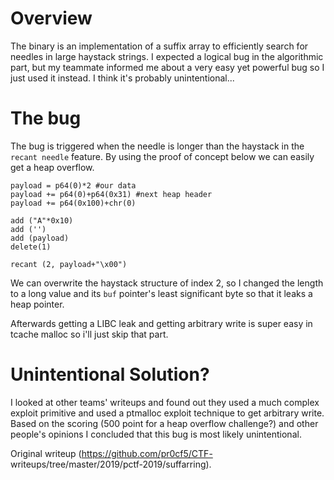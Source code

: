 # Overview

The binary is an implementation of a suffix array to efficiently search for
needles in large haystack strings. I expected a logical bug in the algorithmic
part, but my teammate informed me about a very easy yet powerful bug so I just
used it instead. I think it's probably unintentional...

# The bug

The bug is triggered when the needle is longer than the haystack in the
`recant needle` feature. By using the proof of concept below we can easily get
a heap overflow.

```  
payload = p64(0)*2 #our data  
payload += p64(0)+p64(0x31) #next heap header  
payload += p64(0x100)+chr(0)

add ("A"*0x10)  
add ('')  
add (payload)  
delete(1)

recant (2, payload+"\x00")  
```

We can overwrite the haystack structure of index 2, so I changed the length to
a long value and its `buf` pointer's least significant byte so that it leaks a
heap pointer.

Afterwards getting a LIBC leak and getting arbitrary write is super easy in
tcache malloc so i'll just skip that part.

# Unintentional Solution?

I looked at other teams' writeups and found out they used a much complex
exploit primitive and used a ptmalloc exploit technique to get arbitrary
write. Based on the scoring (500 point for a heap overflow challenge?) and
other people's opinions I concluded that this bug is most likely
unintentional.

Original writeup (https://github.com/pr0cf5/CTF-
writeups/tree/master/2019/pctf-2019/suffarring).